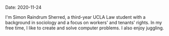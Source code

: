 Date: 2020-11-24

I'm Simon Raindrum Sherred, a third-year UCLA Law student with a background in sociology and a focus on workers' and tenants' rights. In my free time, I like to create and solve computer problems. I also enjoy juggling.